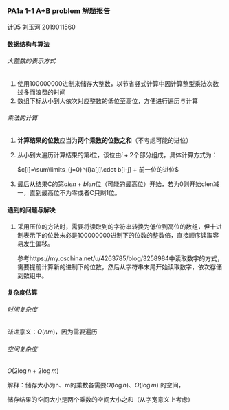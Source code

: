 ### PA1a 1-1 A+B problem 解题报告

计95	刘玉河	2019011560

#### 数据结构与算法

###### 大整数的表示方式

1. 使用100000000进制来储存大整数，以节省竖式计算中因计算整型乘法次数过多而浪费的时间
2. 数组下标从小到大依次对应整数的低位至高位，方便进行遍历与计算

###### 乘法的计算

1. **计算结果的位数**应当为**两个乘数的位数之和**（不考虑可能的进位）

2. 从小到大遍历计算结果的第$i$位，该位由$i+2$个部分组成，具体计算方式为：

    $c[i]=\sum\limits_{j=0}^{i}a[j]\cdot b[i-j] + 前一位的进位$

3. 最后从结果C的第$alen + blen$位（可能的最高位）开始，若为0则开始clen减一，直到最高位不为零或者C只剩1位。

#### 遇到的问题与解决

1. 采用压位的方法时，需要将读取到的字符串转换为低位到高位的数组，但十进制表示下的位数未必是100000000进制下的位数的整数倍，直接顺序读取容易发生偏移。

    参考https://my.oschina.net/u/4263785/blog/3258984中读取数字的方式，需要提前计算新的进制下的位数，然后从字符串末尾开始读取数字，依次存储到数组中。

#### 复杂度估算

###### 时间复杂度

渐进意义：$O(nm)$，因为需要遍历

###### 空间复杂度

$O(2\log n + 2\log m)$

解释：储存大小为n、m的乘数各需要$O(\log n)$、$O(\log m)$ 的空间，

储存结果的空间大小是两个乘数的空间大小之和（从字宽意义上考虑）




